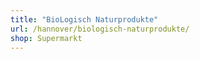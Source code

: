 ```yaml
---
title: "BioLogisch Naturprodukte"
url: /hannover/biologisch-naturprodukte/
shop: Supermarkt
---
```

